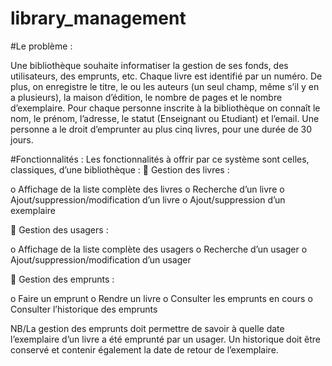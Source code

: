 # library_management

#Le problème :

Une bibliothèque souhaite informatiser la gestion de ses fonds, des utilisateurs, des emprunts, etc. Chaque livre est identifié par un numéro. De plus, on enregistre le titre, le ou les auteurs (un seul champ, même s’il y en a plusieurs), la maison d’édition, le nombre de pages et le nombre d’exemplaire. Pour chaque personne inscrite à la bibliothèque on connaît le nom, le prénom, l’adresse, le statut (Enseignant ou Etudiant) et l’email. Une personne a le droit d’emprunter au plus cinq livres, pour une durée de 30 jours.

#Fonctionnalités :
Les fonctionnalités à offrir par ce système sont celles, classiques, d’une bibliothèque :
 Gestion des livres :

  o Affichage de la liste complète des livres
  o Recherche d’un livre
  o Ajout/suppression/modification d’un livre
  o Ajout/suppression d’un exemplaire
  
 Gestion des usagers :

  o Affichage de la liste complète des usagers
  o Recherche d’un usager
  o Ajout/suppression/modification d’un usager
  
 Gestion des emprunts :

  o Faire un emprunt
  o Rendre un livre
  o Consulter les emprunts en cours
  o Consulter l’historique des emprunts
  
NB/La gestion des emprunts doit permettre de savoir à quelle date l’exemplaire d’un livre a été emprunté par un usager. Un historique doit être conservé et contenir également la date de retour de l’exemplaire.
